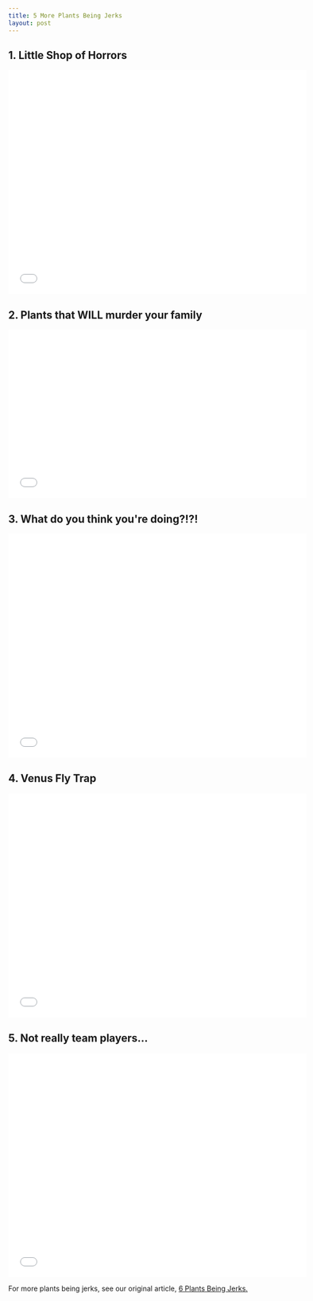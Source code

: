 ```yaml
---
title: 5 More Plants Being Jerks
layout: post
---
```


## 1. Little Shop of Horrors
<iframe class="embedly-embed" src="//cdn.embedly.com/widgets/media.html?src=http%3A%2F%2Fwww.youtube.com%2Fembed%2FHABYchwBjcg%3Ffeature%3Doembed&url=http%3A%2F%2Fwww.youtube.com%2Fwatch%3Fv%3DHABYchwBjcg&image=http%3A%2F%2Fi1.ytimg.com%2Fvi%2FHABYchwBjcg%2Fhqdefault.jpg&key=2aa3c4d5f3de4f5b9120b660ad850dc9&type=text%2Fhtml&schema=youtube" width="600" height="450" scrolling="no" frameborder="0" allowfullscreen></iframe>


## 2. Plants that WILL murder your family
<iframe width="600" height="338" src="//www.youtube.com/embed/RmzbQsIdaFw?feature=oembed" frameborder="0" allowfullscreen></iframe>


## 3. What do you think you're doing?!?!
<iframe width="600" height="450" src="//www.youtube.com/embed/M9bbxNV7QY8?feature=oembed" frameborder="0" allowfullscreen></iframe>


## 4. Venus Fly Trap
<iframe width="600" height="450" src="//www.youtube.com/embed/ktIGVtKdgwo?feature=oembed" frameborder="0" allowfullscreen></iframe>


## 5. Not really team players...
<iframe width="600" height="450" src="//www.youtube.com/embed/AVdcxa11US8?feature=oembed" frameborder="0" allowfullscreen></iframe>

For more plants being jerks, see our original article, [6 Plants Being Jerks.](https://www.lovetruth.life/2017/11/01/test.html)